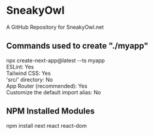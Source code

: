 # SneakyOwl
A GitHub Repository for SneakyOwl.net


## Commands used to create "./myapp"
npx create-next-app@latest --ts myapp  
ESLint: Yes  
Tailwind CSS: Yes  
'src/' directory: No  
App Router (recommended): Yes  
Customize the default import alias: No


## NPM Installed Modules
npm install next react react-dom